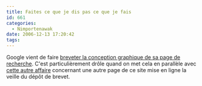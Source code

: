 ```yaml
---
title: Faites ce que je dis pas ce que je fais
id: 661
categories:
  - Nimportenawak
date: 2006-12-13 17:20:42
tags:
---
```


Google vient de faire [breveter la conception graphique de sa page de recherche](http://www.pcinpact.com/actu/news/33390-brevet-google-interface.htm). C'est particulièrement drôle quand on met cela en parallèle avec [cette autre affaire](http://jeremy.zawodny.com/blog/archives/008122.html) concernant une autre page de ce site mise en ligne la veille du dépôt de brevet.